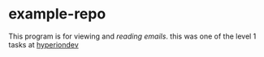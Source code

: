 # example-repo

This program is for viewing and *reading emails*.
this was one of the level 1 tasks at [hyperiondev](https://www.hyperiondev.com/portal/)
